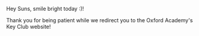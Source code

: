 <p>Hey Suns, smile bright today :)!</p>
<p>Thank you for being patient while we redirect you to the Oxford Academy's Key Club website!</p>
